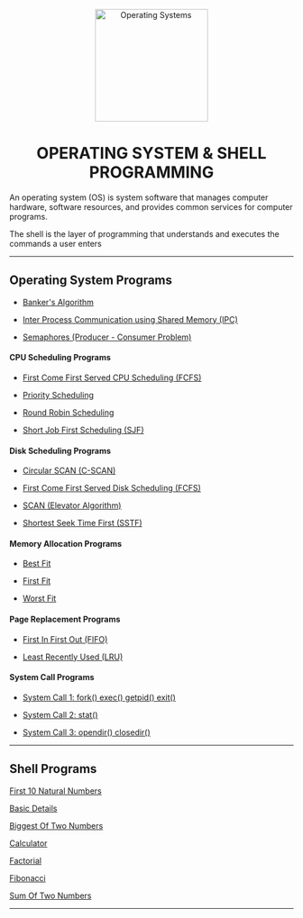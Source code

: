 <p align="center">
<img src="https://img.icons8.com/color/480/000000/operating-system--v1.png" title = "Operating Systems" height='200'></p>


<h1 align="center"> OPERATING SYSTEM & SHELL PROGRAMMING </h1>

<!-- ---------------------------------------------------  -->

An operating system (OS) is system software that manages computer hardware, software resources, and provides common services for computer programs.

The shell is the layer of programming that understands and executes the commands a user enters

---

## Operating System Programs

* [Banker's Algorithm](https://github.com/004Ajay/College-Lab-Works/tree/main/OperatingSystem/Programs/bankersAlgorithm.c)

* [Inter Process Communication using Shared Memory (IPC)](https://github.com/004Ajay/College-Lab-Works/tree/main/OperatingSystem/Programs/ipc.c)

* [Semaphores (Producer - Consumer Problem)](https://github.com/004Ajay/College-Lab-Works/tree/main/OperatingSystem/Programs/semaphores.c)


#### CPU Scheduling Programs

* [First Come First Served CPU Scheduling (FCFS)](https://github.com/004Ajay/College-Lab-Works/tree/main/OperatingSystem/Programs/FCFS_Sch.c)

* [Priority Scheduling](https://github.com/004Ajay/College-Lab-Works/tree/main/OperatingSystem/Programs/Priority_Sch.c)

* [Round Robin Scheduling](https://github.com/004Ajay/College-Lab-Works/tree/main/OperatingSystem/Programs/RoundRobin_Sch.c)

* [Short Job First Scheduling (SJF)](https://github.com/004Ajay/College-Lab-Works/tree/main/OperatingSystem/Programs/SJF_Sch.c)


#### Disk Scheduling Programs

* [Circular SCAN (C-SCAN)](https://github.com/004Ajay/College-Lab-Works/tree/main/OperatingSystem/Programs/cscan.c)

* [First Come First Served Disk Scheduling (FCFS)](https://github.com/004Ajay/College-Lab-Works/tree/main/OperatingSystem/Programs/fcfs.c)

* [SCAN (Elevator Algorithm)](https://github.com/004Ajay/College-Lab-Works/tree/main/OperatingSystem/Programs/scan.c)

* [Shortest Seek Time First (SSTF)](https://github.com/004Ajay/College-Lab-Works/tree/main/OperatingSystem/Programs/sstf.c)


#### Memory Allocation Programs

* [Best Fit](https://github.com/004Ajay/College-Lab-Works/tree/main/OperatingSystem/Programs/best.c)

* [First Fit](https://github.com/004Ajay/College-Lab-Works/tree/main/OperatingSystem/Programs/first.c)

* [Worst Fit](https://github.com/004Ajay/College-Lab-Works/tree/main/OperatingSystem/Programs/worst.c)


#### Page Replacement Programs

* [First In First Out (FIFO)](https://github.com/004Ajay/College-Lab-Works/tree/main/OperatingSystem/Programs/fifo.c)

* [Least Recently Used (LRU)](https://github.com/004Ajay/College-Lab-Works/tree/main/OperatingSystem/Programs/lru.c)


#### System Call Programs

* [System Call 1: fork() exec() getpid() exit()](https://github.com/004Ajay/College-Lab-Works/tree/main/OperatingSystem/Programs/SysCallForkExec.c) 

* [System Call 2: stat()](https://github.com/004Ajay/College-Lab-Works/tree/main/OperatingSystem/Programs/SysCallStat.c)

* [System Call 3: opendir() closedir()](https://github.com/004Ajay/College-Lab-Works/tree/main/OperatingSystem/Programs/SysCallDir.c)

---

## Shell Programs 
[First 10 Natural Numbers](https://github.com/004Ajay/College-Lab-Works/tree/main/OperatingSystem/Programs/10NatNums.sh) 

[Basic Details](https://github.com/004Ajay/College-Lab-Works/tree/main/OperatingSystem/Programs/BasicDetails.sh) 

[Biggest Of Two Numbers](https://github.com/004Ajay/College-Lab-Works/tree/main/OperatingSystem/Programs/BiggestOfTwoNums.sh)

[Calculator](https://github.com/004Ajay/College-Lab-Works/tree/main/OperatingSystem/Programs/calculator.sh) 

[Factorial](https://github.com/004Ajay/College-Lab-Works/tree/main/OperatingSystem/Programs/Factorial.sh) 

[Fibonacci](https://github.com/004Ajay/College-Lab-Works/tree/main/OperatingSystem/Programs/Fibonacci.sh) 

[Sum Of Two Numbers](https://github.com/004Ajay/College-Lab-Works/tree/main/OperatingSystem/Programs/SumOfTwoNums.sh) 

---